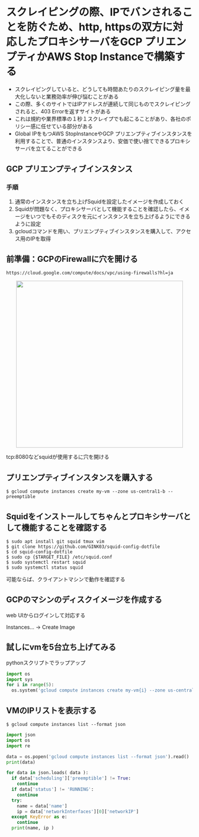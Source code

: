 # スクレイピングの際、IPでバンされることを防ぐため、http, httpsの双方に対応したプロキシサーバをGCP プリエンプティかAWS Stop Instanceで構築する
- スクレイピングしていると、どうしても時間あたりのスクレイピング量を最大化しないと業務効率が伸び悩むことがある
- この際、多くのサイトではIPアドレスが連続して同じものでスクレイピングされると、403 Errorを返すサイトがある
- これは規約や業界標準の１秒１スクレイプでも起こることがあり、各社のポリシー感に任せている部分がある
- Global IPをもつAWS StopInstanceやGCP プリエンプティブインスタンスを利用することで、普通のインスタンスより、安価で使い捨てできるプロキシサーバを立てることができる


## GCP プリエンプティブインスタンス

### 手順
1. 通常のインスタンスを立ち上げSquidを設定したイメージを作成しておく
2. Squidが問題なく、プロキシサーバとして機能することを確認したら、イメージをいつでもそのディスクを元にインスタンスを立ち上げるようにできるように設定
3. gcloudコマンドを用い、プリエンプティブインスタンスを購入して、アクセス用のIPを取得

## 前準備：GCPのFirewallに穴を開ける
```
https://cloud.google.com/compute/docs/vpc/using-firewalls?hl=ja
```
<p align="center">
  <img width="450px" src="https://user-images.githubusercontent.com/4949982/33167443-e58369d4-d080-11e7-9098-93a26b179278.png">
</p>

tcp:8080などsquidが使用するに穴を開ける

## 

## プリエンプティブインスタンスを購入する

```console
$ gcloud compute instances create my-vm --zone us-central1-b --preemptible
```

## Squidをインストールしてちゃんとプロキシサーバとして機能することを確認する
```console
$ sudo apt install git squid tmux vim
$ git clone https://github.com/GINK03/squid-config-dotfile
$ cd squid-config-dotfile
$ sudo cp {$TARGET_FILE} /etc/squid.conf
$ sudo systemctl restart squid
$ sudo systemctl status squid
```
可能ならば、クライアントマシンで動作を確認する

## GCPのマシンのディスクイメージを作成する
web UIからログインして対応する

Instances... -> Create Image

## 試しにvmを5台立ち上げてみる
pythonスクリプトでラップアップ
```python
import os                                                       
import sys                                                              
for i in range(5):
  os.system('gcloud compute instances create my-vm{i} --zone us-central1-b --preemptible --image squid-image'.format(i=i)) 
```

## VMのIPリストを表示する
```console
$ gcloud compute instances list --format json
```
```python
import json
import os
import re

data = os.popen('gcloud compute instances list --format json').read()
print(data)

for data in json.loads( data ):
  if data['scheduling']['preemptible'] != True:
    continue
  if data['status'] != 'RUNNING':
    continue
  try:
    name = data['name']
    ip = data['networkInterfaces'][0]['networkIP']
  except KeyError as e:
    continue
  print(name, ip )
```
